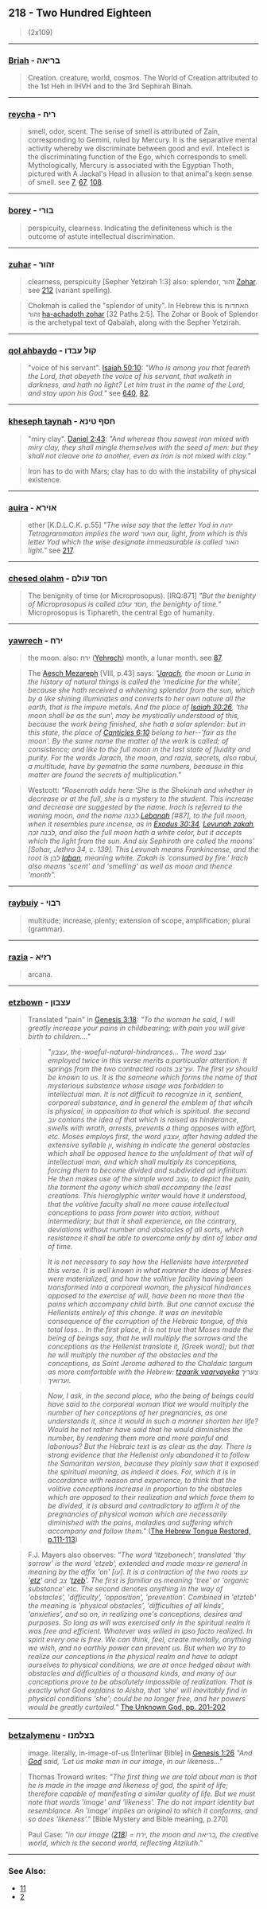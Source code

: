 ## 218 - Two Hundred Eighteen
> (2x109)

---

### [Briah](/keys/BRIAH) - בריאה
> Creation. creature, world, cosmos. The World of Creation attributed to the 1st Heh in IHVH and to the 3rd Sephirah Binah.

---

### [reycha](/keys/RICh) - ריח
> smell, odor, scent. The sense of smell is attributed of Zain, corresponding to Gemini, ruled by Mercury. It is the separative mental activity whereby we discriminate between good and evil. Intellect is the discriminating function of the Ego, which corresponds to smell. Mythologically, Mercury is associated with the Egyptian Thoth, pictured with A Jackal's Head in allusion to that animal's keen sense of smell. see [7](7), [67](67), [108](108).

---

### [borey](/keys/BVRI) - בורי
> perspicuity, clearness. Indicating the definiteness which is the outcome of astute intellectual discrimination.

---

### [zuhar](/keys/ZHVR) - זהור
> clearness, perspicuity [Sepher Yetzirah 1:3] also: splendor, זהור [Zohar](/keys/ZHVR). see [212](212) (variant spelling).

> Chokmah is called the "splendor of unity". In Hebrew this is האחדות זהור [ha-achadoth zohar](/keys/HAChDVTh.ZHVR) [32 Paths 2:5]. The Zohar or Book of Splendor is the archetypal text of Qabalah, along with the Sepher Yetzirah.

---

### [qol ahbaydo](/keys/QVL.OBDV) - קול עבדו
> "voice of his servant". [Isaiah 50:10](http://biblehub.com/isaiah/50-10.htm): *"Who is among you that feareth the Lord, that obeyeth the voice of his servant, that walketh in darkness, and hath no light? Let him trust in the name of the Lord, and stay upon his God."* see [640](640), [82](82).

---

### [kheseph taynah](/keys/ChSP.TINA) - חסף טינא
> "miry clay". [Daniel 2:43](http://biblehub.com/daniel/2-43.htm): *"And whereas thou sawest iron mixed with miry clay, they shall mingle themselves with the seed of men: but they shall not cleave one to another, even as iron is not mixed with clay."*

> Iron has to do with Mars; clay has to do with the instability of physical existence.

---

### [auira](/keys/AVIRA) - אוירא
> ether [K.D.L.C.K. p.55] *"The wise say that the letter Yod in יהוה Tetragrammaton implies the word האור aur, light, from which is this letter Yod which the wise designate immeasurable is called האור light."* see [217](217).

---

### [chesed olahm](/keys/ChSD.OVLM) - חסד עולם
> The benignity of time (or Microprosopus). [IRQ:871] *"But the benighty of Microprosopus is called חסד עולם, the benighty of time."* Microprosopus is Tiphareth, the central Ego of humanity.

---

### [yawrech](/keys/IRCh) - ירח
> the moon. also: ירח ([Yehrech](/keys/IRCh)) month, a lunar month. see [87](87).

> The [Aesch Mezareph](http://www.levity.com/alchemy/aesch8.html) [VIII, p.43] says: *"[Jarach](/keys/IRCh), the moon or Luna in the history of natural things is called the 'medicine for the white', because she hath received a whitening splendor from the sun, which by a like shining illuminates and converts to her own nature all the earth, that is the impure metals. And the place of [Isaiah 30:26](http://biblehub.com/isaiah/30-26.htm), 'the moon shall be as the sun', may be mystically understood of this, because the work being finished, she hath a solar splendor: but in this state, the place of [Canticles 6:10](http://biblehub.com/songs/6-10.htm) belong to her--'fair as the moon'. By the same name the matter of the work is called; of consistence; and like to the full moon in the last state of fluidity and purity. For the words Jarach, the moon, and razia, secrets, also rabui, a multitude, have by gematria the same numbers, because in this matter are found the secrets of multiplication."*

> Westcott: *"Rosenroth adds here:'She is the Shekinah and whether in decrease or at the full, she is a mystery to the student. This increase and decrease are suggested by the name. Irach is referred to the waning moon, and the name לבנה [Lebanah](/keys/LBNH) [#87], to the full moon, when it resembles pure incense, as in [Exodus 30:34](http://biblehub.com/exodus/30-34.htm), [Levunah zakah](/keys/LBNH.ZKH), לבנה זכה, and also the full moon hath a white color, but it accepts which the light from the sun. And six Sephiroth are called the moons' [Sohar, Jethro 34, c. 139]. This Levunah means Frankincense, and the root is לבן [laban](/keys/LBN), meaning white. Zakah is 'consumed by fire.' Irach also means 'scent' and 'smelling' as well as moon and thence 'month".*

---

### [raybuiy](/keys/RBVI) - רבוי
> multitude; increase, plenty; extension of scope, amplification; plural (grammar).

---

### [razia](/keys/RZIA) - רזיא
> arcana.

---

### [etzbown](/keys/OTzBVN) - עצבון
> Translated "pain" in [Genesis 3:18](http://biblehub.com/genesis/3-18.htm): *"To the woman he said, I will greatly increase your pains in childbearing; with pain you will give birth to children...."*

> > *"עצבון, the-woeful-natural-hindrances... The word עצב employed twice in this verse merits a particualar attention. It springs from the two contracted roots עץ־צב. The first עץ should be known to us. It is the sameone which forms the name of that mysterious substance whose usage was forbidden to intellectual man. It is not difficult to recognize in it, sentient, corporeal substance, and in general the emblem of that whcih is physical, in opposition to that which is spiritual. the second עב contans the idea of that which is raised as hinderance, swells with wrath, arrests, prevents a thing opposes with effort, etc. Moses employs first, the word עצבון, after having added the extensive syllable ון, wishing in indicate the general obstacles which shall be opposed hence to the unfoldment of that will of intellectual man, and which shall multiply its conceptions, forcing them to become divided and subdivided ad infinitum. He then makes use of the simple word עצב, to depict the pain, the torment the agony which shall accompany the least creations. This hieroglyphic writer would have it understood, that the volitive faculty shall no more cause intellectual conceptions to pass from power into action, without intermediary; but that it shall experience, on the contrary, deviations without number and obstacles of all sorts, which resistance it shall be able to overcome only by dint of labor and of time.*

> > *It is not necessary to say how the Hellenists have interpreted this verse. It is well known in what manner the ideas of Moses were materialized, and how the volitive facility having been transformed into a corporeal woman, the physical hindrances opposed to the exercise of will, have been no more than the pains which accompany child birth. But one cannot excuse the Hellenists entirely of this change. It was an inevitable consequence of the corruption of the Hebraic tongue, of this total loss... In the first place, it is not true that Moses made the being of beings say, that he will multiply the sorrows and the conceptions as the Hellenist translate it, [Greek word]; but that he will multiply the number of the obstacles and the conceptions, as Saint Jerome adhered to the Chaldaic targum as more comfortable with the Hebrew: [tzaarik vaarvayeka](/keys/TzORIK.VORVAIK) צעריך וערואיך.*

> > *Now, I ask, in the second place, who the being of beings could have said to the corporeal woman that we would multiply the number of her conceptions of her pregnancies, as one understands it, since it would in such a manner shorten her life? Would he not rather have said that he would diminishes the number, by rendering them more and more painful and laborious? But the Hebraic text is as clear as the day. There is strong evidence that the Hellenist only abandoned it to follow the Samaritan version, because they plainly saw that it exposed the spiritual meaning, as indeed it does. For, which it is in accordance with reason and experience, to think that the volitive conceptions increase in proportion to the obstacles which are opposed to their realization and which force them to be divided, it is absurd and contradictory to affirm it of the pregnancies of physical woman which are necessarily diminished with the pains, maladies and suffering which accompany and follow them."* ([The Hebrew Tongue Restored, p.111-113](https://archive.org/stream/hebraictongueres00fabriala#page/110/mode/2up))

> F.J. Mayers also observes: *"The word 'Itzebonech', translated 'thy sorrow' is the word 'etzeb', extended and made moעצ re general in meaning by the affix 'on' [עו]. It is a contraction of the two roots עצ '[etz](/keys/OTz)' and צב '[tzeb](/keys/TZB)'. The first is familiar as meaning 'tree' or 'organic substance' etc. The second denotes anything in the way of 'obstacles', 'difficulty', 'opposition', 'prevention'. Combined in 'etzteb' the meaning is 'physical obstacles', 'difficulties of all kinds', 'anxieties', and so on, in realizing one's conceptions, desires and purposes. So long as will was exercised only in the spiritual realm it was free and efficient. Whatever was willed in ipso facto realized. In spirit every one is free. We can think, feel, create mentally, anything we wish, and no earthly power can prevent us. But when we try to realize our conceptions in the physical realm and have to adapt ourselves to physical conditions, we are at once hedged about with obstacles and difficulties of a thousand kinds, and many of our conceptions prove to be absolutely impossible of realization. That is exactly what God explains to Aisha, that 'she' will inevitably find in physical conditions 'she'; could be no longer free, and her powers would be greatly curtailed."* [The Unknown God, pp. 201-202](http://www.organelle.org/as/aschap27.htm)

---

### [betzalymenu](/keys/BTzLMNV) - בצלמנו
> image. literally, in-image-of-us [Interlinar Bible] in [Genesis 1:26](http://biblehub.com/genesis/1-26.htm) *"And [God](/keys/ALHIM) said, 'Let us make man in our image, in our likeness..."*

> Thomas Troward writes: *"The first thing we are told about man is that he is made in the image and likeness of god, the spirit of life; therefore capable of manifesting a similar quality of life. But we must note that words 'image' and 'likeness'. The do not impart identity but resemblance. An 'image' implies an original to which it conforms, and so does 'likeness'."* [Bible Mystery and Bible meaning, p.270]

> Paul Case: *"in our image ([218](218)) = ירח, the moon and בריאה, the creative world, which is the second world, reflecting Atziluth."*

---

### See Also:

- [11](11)
- [2](2)
